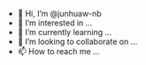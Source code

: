 - 👋 Hi, I’m @junhuaw-nb
- 👀 I’m interested in ...
- 🌱 I’m currently learning ...
- 💞️ I’m looking to collaborate on ...
- 📫 How to reach me ...

<!---
junhuaw-nb/junhuaw-nb is a ✨ special ✨ repository because its `README.md` (this file) appears on your GitHub profile.
You can click the Preview link to take a look at your changes.
--->
